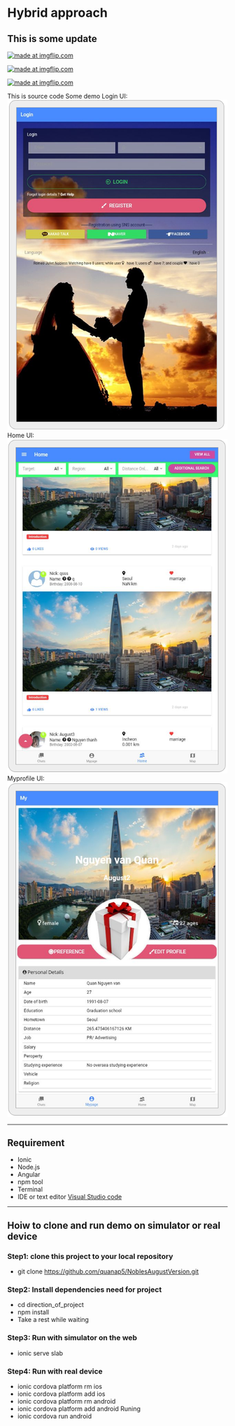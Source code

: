 # Hybrid approach
## This is some update

<a href="https://imgflip.com/gif/2gdeko"><img src="https://i.imgflip.com/2gdeko.gif" title="made at imgflip.com"/></a>

<a href="https://imgflip.com/gif/2gdens"><img src="https://i.imgflip.com/2gdens.gif" title="made at imgflip.com"/></a>

<a href="https://imgflip.com/gif/2gdeq8"><img src="https://i.imgflip.com/2gdeq8.gif" title="made at imgflip.com"/></a>

This is source code 
Some demo
Login UI:
<img src="https://github.com/quanap5/NoblesAugustVersion/blob/master/demo/demo_login.PNG">
Home UI:
<img src="https://github.com/quanap5/NoblesAugustVersion/blob/master/demo/demo_home.PNG">
Myprofile UI:
<img src="https://github.com/quanap5/NoblesAugustVersion/blob/master/demo/demo_my.PNG">


----
## Requirement

- Ionic
- Node.js
- Angular
- npm tool
- Terminal
- IDE or text editor [Visual Studio code](https://code.visualstudio.com/)

----
## Hoiw to clone and run demo on simulator or real device

### Step1: clone this project to your local repository
- git clone https://github.com/quanap5/NoblesAugustVersion.git

### Step2: Install dependencies need for project
- cd direction_of_project
- npm install
- Take a rest while waiting

### Step3: Run with simulator on the web
- ionic serve slab

### Step4: Run with real device
- ionic cordova platform rm ios
- ionic cordova platform add ios
- ionic cordova platform rm android
- ionic cordova platform add android
Runing
- ionic cordova run android


